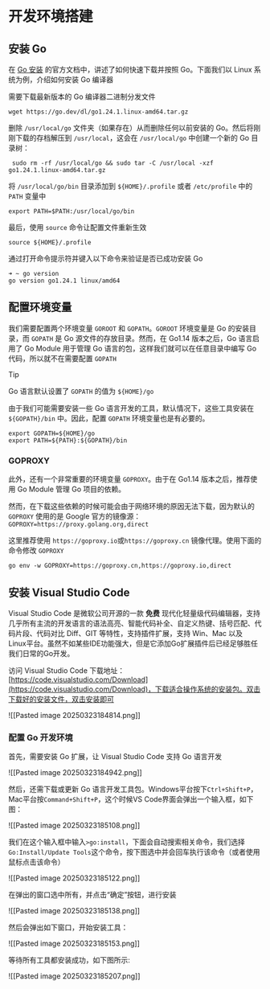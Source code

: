 # 开发环境搭建

## 安装 Go

在 [Go 安装](https://go.dev/doc/install) 的官方文档中，讲述了如何快速下载并按照 Go。下面我们以 Linux 系统为例，介绍如何安装 Go 编译器

需要下载最新版本的 Go 编译器二进制分发文件

```shell
wget https://go.dev/dl/go1.24.1.linux-amd64.tar.gz
```

删除 `/usr/local/go` 文件夹（如果存在）从而删除任何以前安装的 Go。然后将刚刚下载的存档解压到 `/usr/local`，这会在 `/usr/local/go` 中创建一个新的 Go 目录树：

```shell
 sudo rm -rf /usr/local/go && sudo tar -C /usr/local -xzf go1.24.1.linux-amd64.tar.gz
```

将 `/usr/local/go/bin` 目录添加到 `${HOME}/.profile` 或者 `/etc/profile` 中的 `PATH` 变量中

```shell
export PATH=$PATH:/usr/local/go/bin
```

最后，使用 `source` 命令让配置文件重新生效

```shell
source ${HOME}/.profile
```

通过打开命令提示符并键入以下命令来验证是否已成功安装 Go

```shell
➜ ~ go version
go version go1.24.1 linux/amd64
```

## 配置环境变量

我们需要配置两个环境变量 `GOROOT` 和 `GOPATH`。`GOROOT` 环境变量是 Go 的安装目录，而 `GOPATH` 是 Go 源文件的存放目录。然而，在 Go1.14 版本之后，Go 语言启用了 Go Module 用于管理 Go 语言的包，这样我们就可以在任意目录中编写 Go 代码，所以就不在需要配置 `GOPATH`

> [!tip] 
> 
> Go 语言默认设置了 `GOPATH` 的值为 `${HOME}/go`
> 

由于我们可能需要安装一些 Go 语言开发的工具，默认情况下，这些工具安装在 `${GOPATH}/bin` 中。因此，配置 `GOPATH` 环境变量也是有必要的。

```shell
export GOPATH=${HOME}/go
export PATH=${PATH}:${GOPATH}/bin
```

### GOPROXY

此外，还有一个非常重要的环境变量 `GOPROXY`。由于在 Go1.14 版本之后，推荐使用 Go Module 管理 Go 项目的依赖。

然而，在下载这些依赖的时候可能会由于网络环境的原因无法下载，因为默认的 `GOPROXY` 使用的是 Google 官方的镜像源：`GOPROXY=https://proxy.golang.org,direct`

这里推荐使用 `https://goproxy.io`或`https://goproxy.cn` 镜像代理。使用下面的命令修改 `GOPROXY` 

```shell
go env -w GOPROXY=https://goproxy.cn,https://goproxy.io,direct
```


## 安装 Visual Studio Code

Visual Studio Code 是微软公司开源的一款 **免费** 现代化轻量级代码编辑器，支持几乎所有主流的开发语言的语法高亮、智能代码补全、自定义热键、括号匹配、代码片段、代码对比 Diff、GIT 等特性，支持插件扩展，支持 Win、Mac 以及 Linux平台。虽然不如某些IDE功能强大，但是它添加Go扩展插件后已经足够胜任我们日常的Go开发。


访问 Visual Studio Code 下载地址：[https://code.visualstudio.com/Download](https://code.visualstudio.com/Download)，下载适合操作系统的安装包。双击下载好的安装文件，双击安装即可

![[Pasted image 20250323184814.png]]

### 配置 Go 开发环境

首先，需要安装 Go 扩展，让 Visual Studio Code 支持 Go 语言开发

![[Pasted image 20250323184942.png]]

然后，还需下载或更新 Go 语言开发工具包。Windows平台按下`Ctrl+Shift+P`，Mac平台按`Command+Shift+P`，这个时候VS Code界面会弹出一个输入框，如下图：

![[Pasted image 20250323185108.png]]

我们在这个输入框中输入`>go:install`，下面会自动搜索相关命令，我们选择`Go:Install/Update Tools`这个命令，按下图选中并会回车执行该命令（或者使用鼠标点击该命令）

![[Pasted image 20250323185122.png]]

在弹出的窗口选中所有，并点击“确定”按钮，进行安装

![[Pasted image 20250323185138.png]]

然后会弹出如下窗口，开始安装工具：

![[Pasted image 20250323185153.png]]

等待所有工具都安装成功，如下图所示:

![[Pasted image 20250323185207.png]]
